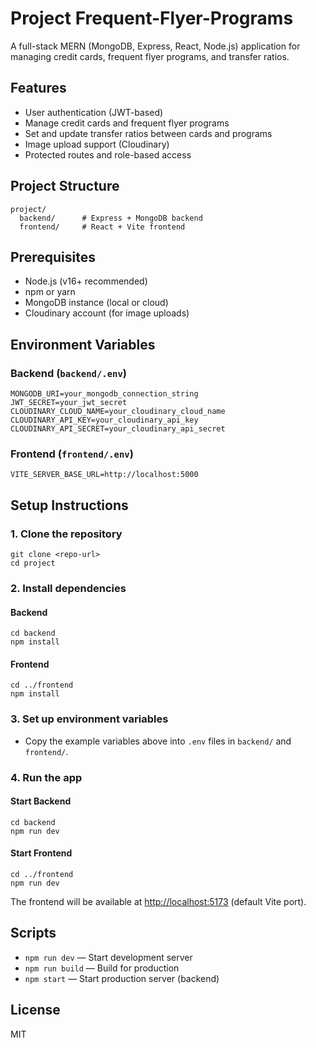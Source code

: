 # Project Frequent-Flyer-Programs

A full-stack MERN (MongoDB, Express, React, Node.js) application for managing credit cards, frequent flyer programs, and transfer ratios.

## Features
- User authentication (JWT-based)
- Manage credit cards and frequent flyer programs
- Set and update transfer ratios between cards and programs
- Image upload support (Cloudinary)
- Protected routes and role-based access

## Project Structure
```
project/
  backend/      # Express + MongoDB backend
  frontend/     # React + Vite frontend
```

## Prerequisites
- Node.js (v16+ recommended)
- npm or yarn
- MongoDB instance (local or cloud)
- Cloudinary account (for image uploads)

## Environment Variables

### Backend (`backend/.env`)
```
MONGODB_URI=your_mongodb_connection_string
JWT_SECRET=your_jwt_secret
CLOUDINARY_CLOUD_NAME=your_cloudinary_cloud_name
CLOUDINARY_API_KEY=your_cloudinary_api_key
CLOUDINARY_API_SECRET=your_cloudinary_api_secret
```

### Frontend (`frontend/.env`)
```
VITE_SERVER_BASE_URL=http://localhost:5000
```

## Setup Instructions

### 1. Clone the repository
```
git clone <repo-url>
cd project
```

### 2. Install dependencies
#### Backend
```
cd backend
npm install
```
#### Frontend
```
cd ../frontend
npm install
```

### 3. Set up environment variables
- Copy the example variables above into `.env` files in `backend/` and `frontend/`.

### 4. Run the app
#### Start Backend
```
cd backend
npm run dev
```
#### Start Frontend
```
cd ../frontend
npm run dev
```

The frontend will be available at [http://localhost:5173](http://localhost:5173) (default Vite port).

## Scripts
- `npm run dev` — Start development server
- `npm run build` — Build for production
- `npm start` — Start production server (backend)

## License
MIT 
